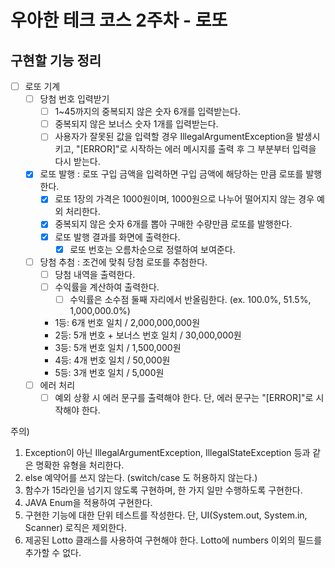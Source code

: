 # 우아한 테크 코스 2주차 - 로또

## 구현할 기능 정리

- [ ] 로또 기계
    - [ ] 당첨 번호 입력받기
      - [ ] 1~45까지의 중복되지 않은 숫자 6개를 입력받는다.
      - [ ] 중복되지 않은 보너스 숫자 1개를 입력받는다.
      - [ ] 사용자가 잘못된 값을 입력할 경우 IllegalArgumentException을 발생시키고, "[ERROR]"로 시작하는 에러 메시지를 출력 후 그 부분부터 입력을 다시 받는다.
    - [x] 로또 발행 : 로또 구입 금액을 입력하면 구입 금액에 해당하는 만큼 로또를 발행한다.
      - [x] 로또 1장의 가격은 1000원이며, 1000원으로 나누어 떨어지지 않는 경우 예외 처리한다.
      - [x] 중복되지 않은 숫자 6개를 뽑아 구매한 수량만큼 로또를 발행한다.
      - [x] 로또 발행 결과를 화면에 출력한다.
        - [x] 로또 번호는 오름차순으로 정렬하여 보여준다.
    - [ ] 당첨 추첨 : 조건에 맞춰 당첨 로또를 추첨한다.
      - [ ] 당첨 내역을 출력한다.
      - [ ] 수익률을 계산하여 출력한다.
        - [ ] 수익률은 소수점 둘째 자리에서 반올림한다. (ex. 100.0%, 51.5%, 1,000,000.0%)
      - 1등: 6개 번호 일치 / 2,000,000,000원
      - 2등: 5개 번호 + 보너스 번호 일치 / 30,000,000원
      - 3등: 5개 번호 일치 / 1,500,000원
      - 4등: 4개 번호 일치 / 50,000원
      - 5등: 3개 번호 일치 / 5,000원
    - [ ] 에러 처리
      - [ ] 예외 상황 시 에러 문구를 출력해야 한다. 단, 에러 문구는 "[ERROR]"로 시작해야 한다.

주의) 
1. Exception이 아닌 IllegalArgumentException, IllegalStateException 등과 같은 명확한 유형을 처리한다.
2. else 예약어를 쓰지 않는다. (switch/case 도 허용하지 않는다.)
3. 함수가 15라인을 넘기지 않도록 구현하며, 한 가지 일만 수행하도록 구현한다.
4. JAVA Enum을 적용하여 구현한다. 
5. 구현한 기능에 대한 단위 테스트를 작성한다. 단, UI(System.out, System.in, Scanner) 로직은 제외한다.
6. 제공된 Lotto 클래스를 사용하여 구현해야 한다. Lotto에 numbers 이외의 필드를 추가할 수 없다. 